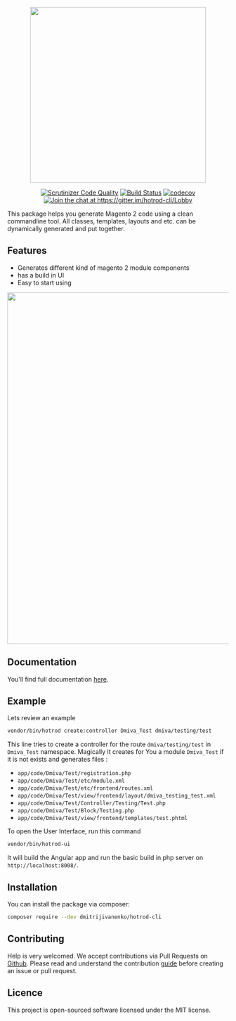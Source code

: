 <p align="center"><img width="400" src="https://dmitrijivanenko.github.io/hotrod-cli/img/hotrodcli.jpg"></p>

<p align="center">
<a href="https://scrutinizer-ci.com/g/dmitrijivanenko/hotrod-cli/?branch=master"><img src="https://scrutinizer-ci.com/g/dmitrijivanenko/hotrod-cli/badges/quality-score.png?b=master" alt="Scrutinizer Code Quality"></a>
<a href="https://travis-ci.org/dmitrijivanenko/hotrod-cli"><img src="https://travis-ci.org/dmitrijivanenko/hotrod-cli.svg?branch=master" alt="Build Status"></a>
<a href="https://codecov.io/gh/dmitrijivanenko/hotrod-cli"><img src="https://codecov.io/gh/dmitrijivanenko/hotrod-cli/branch/master/graph/badge.svg" alt="codecov"></a>
<a href="https://gitter.im/hotrod-cli/Lobby?utm_source=badge&utm_medium=badge&utm_campaign=pr-badge&utm_content=badge"><img src="https://badges.gitter.im/hotrod-cli/Lobby.svg" alt="Join the chat at https://gitter.im/hotrod-cli/Lobby"></a>
</p>

This package helps you generate Magento 2 code using a clean commandline tool. All classes, templates, layouts and etc. can be dynamically generated and put together. 

## Features

- Generates different kind of magento 2 module components
- has a build in UI
- Easy to start using

<p align="center"><img width="800" src="https://dmitrijivanenko.github.io/hotrod-cli/img/screens.png"></p>

## Documentation

   You'll find full documentation [here](https://dmitrijivanenko.github.io/hotrod-cli/#/).

## Example
   
   Lets review an example
   
   ``` bash
   vendor/bin/hotrod create:controller Dmiva_Test dmiva/testing/test
   ```
   
   This line tries to create a controller for the route `dmiva/testing/test` in `Dmiva_Test` namespace. Magically it
   creates for You a module `Dmiva_Test` if it is not exists and generates files :
   
   - `app/code/Dmiva/Test/registration.php`   
   - `app/code/Dmiva/Test/etc/module.xml`   
   - `app/code/Dmiva/Test/etc/frontend/routes.xml`   
   - `app/code/Dmiva/Test/view/frontend/layout/dmiva_testing_test.xml`   
   - `app/code/Dmiva/Test/Controller/Testing/Test.php`   
   - `app/code/Dmiva/Test/Block/Testing.php`
   - `app/code/Dmiva/Test/view/frontend/templates/test.phtml`
   
   To open the User Interface, run this command
   
   ``` bash
   vendor/bin/hotrod-ui
   ```
   
   It will build the Angular app and run the basic build in php server on `http://localhost:8008/`. 

## Installation
   
   You can install the package via composer:
   
   ``` bash
   composer require --dev dmitrijivanenko/hotrod-cli
   ```   
   
## Contributing

Help is very welcomed. We accept contributions via Pull Requests on [Github](https://github.com/dmitrijivanenko/hotrod-cli).
Please read and understand the contribution [guide](https://dmitrijivanenko.github.io/hotrod-cli/#/contribution) before creating an issue or pull request.

## Licence

This project is open-sourced software licensed under the MIT license.